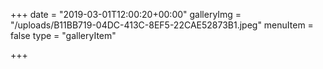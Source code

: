 +++
date = "2019-03-01T12:00:20+00:00"
galleryImg = "/uploads/B11BB719-04DC-413C-8EF5-22CAE52873B1.jpeg"
menuItem = false
type = "galleryItem"

+++
